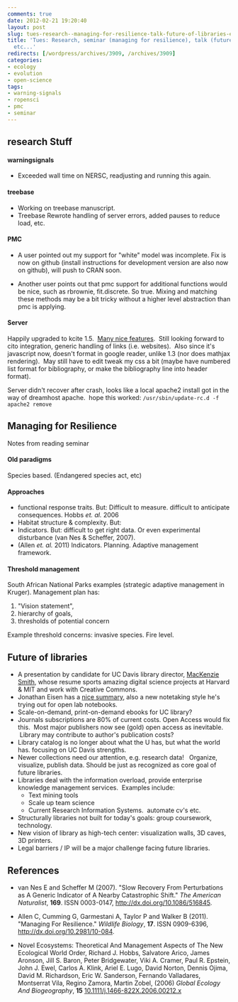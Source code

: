 ```yaml
---
comments: true
date: 2012-02-21 19:20:40
layout: post
slug: tues-research--managing-for-resilience-talk-future-of-libraries-etc
title: 'Tues: Research, seminar (managing for resilience), talk (future of libraries),
  etc...'
redirects: [/wordpress/archives/3909, /archives/3909]
categories:
- ecology
- evolution
- open-science
tags: 
- warning-signals
- ropensci
- pmc
- seminar
---
```


## research Stuff
#### warningsignals

	
* Exceeded wall time on NERSC, readjusting and running this again.


#### treebase
	
* Working on treebase manuscript.
* Treebase Rewrote handling of server errors, added pauses to reduce load, etc.

#### PMC

* A user pointed out my support for "white" model was incomplete. Fix is now on github (install instructions for development version are also now on github), will push to CRAN soon.

* Another user points out that pmc support for additional functions would be nice, such as rbrownie, fit.discrete. So true. Mixing and matching these methods may be a bit tricky without a higher level abstraction than pmc is applying.




#### Server


Happily upgraded to kcite 1.5.  [Many nice features](http://www.russet.org.uk/blog/2012/02/kcite-spreads-its-wings).  Still looking forward to cito integration, generic handling of links (i.e. websites).  Also since it's javascript now, doesn't format in google reader, unlike 1.3 (nor does mathjax rendering).  May still have to edit tweak my css a bit (maybe have numbered list format for bibliography, or make the bibliography line into header format).

Server didn't recover after crash, looks like a local apache2 install got in the way of dreamhost apache.  hope this worked: `/usr/sbin/update-rc.d -f apache2 remove`



## Managing for Resilience


Notes from reading seminar


#### Old paradigms


Species based. (Endangered species act, etc)


#### Approaches

  * functional response traits. But: Difficult to measure. difficult to anticipate consequences. Hobbs _et. al._ 2006
  * Habitat structure & complexity. But:
  * Indicators. But: difficult to get right data. Or even experimental disturbance (van Nes & Scheffer, 2007).
  * (Allen _et. al._ 2011) Indicators. Planning. Adaptive management framework.

#### Threshold management


South African National Parks examples (strategic adaptive management in Kruger). Management plan has:

  1. "Vision statement",
  2. hierarchy of goals,
  3. thresholds of potential concern


Example threshold concerns: invasive species. Fire level.


## Future of libraries

	
  * A presentation by candidate for UC Davis library director, [MacKenzie Smith](http://www.mit.edu/~kenzie/), whose resume sports amazing digital science projects at Harvard & MIT and work with Creative Commons.
  * Jonathan Eisen has a [nice summary](http://phylogenomics.blogspot.com/2012/02/notes-for-talk-by-mackenzie-smith.html), also a new notetaking style he's trying out for open lab notebooks.
  * Scale-on-demand, print-on-demand ebooks for UC library?
  * Journals subscriptions are 80% of current costs. Open Access would fix this.  Most major publishers now see (gold) open access as inevitable.  Library may contribute to author's publication costs?
  * Library catalog is no longer about what the U has, but what the world has. focusing on UC Davis strengths.
  * Newer collections need our attention, e.g. research data!   Organize, visualize, publish data. Should be just as recognized as core goal of future libraries.
  * Libraries deal with the information overload, provide enterprise knowledge management services.  Examples include:
    * Text mining tools
    * Scale up team science
    * Current Research Information Systems.  automate cv's etc.
  * Structurally libraries not built for today's goals: group coursework, technology.
  * New vision of library as high-tech center: visualization walls, 3D caves, 3D printers.
  * Legal barriers / IP will be a major challenge facing future libraries.


## References


- van Nes E and Scheffer M (2007).
"Slow Recovery From Perturbations as A Generic Indicator of A Nearby Catastrophic Shift."
*The American Naturalist*, **169**.
ISSN 0003-0147, <a href="http://dx.doi.org/10.1086/516845">http://dx.doi.org/10.1086/516845</a>.

- Allen C, Cumming G, Garmestani A, Taylor P and Walker B (2011).
"Managing For Resilience."
*Wildlife Biology*, **17**.
ISSN 0909-6396, <a href="http://dx.doi.org/10.2981/10-084">http://dx.doi.org/10.2981/10-084</a>.



-  Novel Ecosystems: Theoretical And Management Aspects of The New Ecological World Order, Richard J. Hobbs, Salvatore Arico, James Aronson, Jill S. Baron, Peter Bridgewater, Viki A. Cramer, Paul R. Epstein, John J. Ewel, Carlos A. Klink, Ariel E. Lugo, David Norton, Dennis Ojima, David M. Richardson, Eric W. Sanderson, Fernando Valladares, Montserrat Vila, Regino Zamora, Martin Zobel,  (2006) *Global Ecology And Biogeography*, **15**    [10.1111/j.1466-822X.2006.00212.x](http://dx.doi.org/10.1111/j.1466-822X.2006.00212.x)
